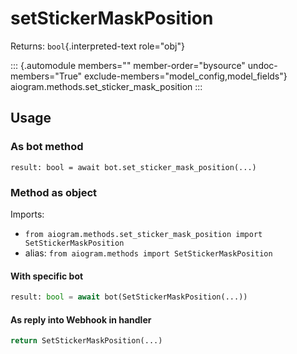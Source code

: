 # setStickerMaskPosition

Returns: `bool`{.interpreted-text role="obj"}

::: {.automodule members="" member-order="bysource" undoc-members="True" exclude-members="model_config,model_fields"}
aiogram.methods.set_sticker_mask_position
:::

## Usage

### As bot method

``` 
result: bool = await bot.set_sticker_mask_position(...)
```

### Method as object

Imports:

-   `from aiogram.methods.set_sticker_mask_position import SetStickerMaskPosition`
-   alias: `from aiogram.methods import SetStickerMaskPosition`

#### With specific bot

``` python
result: bool = await bot(SetStickerMaskPosition(...))
```

#### As reply into Webhook in handler

``` python
return SetStickerMaskPosition(...)
```
